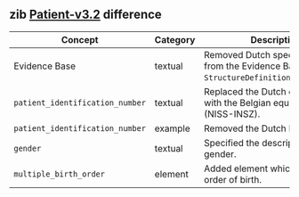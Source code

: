 ## zib [Patient-v3.2](https://zibs.nl/wiki/Patient-v3.2(2020EN)) difference

| Concept         | Category          | Description                             | 
|-----------------|-------------------|-----------------------------------------|
|Evidence Base | textual | Removed Dutch specific context from the Evidence Base section in `StructureDefinition.description`. 
|`patient_identification_number` | textual | Replaced the Dutch context (BSN) with the Belgian equivalant (NISS-INSZ). |
|`patient_identification_number` | example | Removed the Dutch BSN example. |
|`gender` | textual | Specified the description of gender. |
|`multiple_birth_order` | element | Added element which defines the order of birth. |